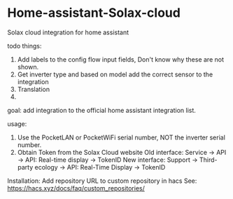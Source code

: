 # Home-assistant-Solax-cloud
Solax cloud integration for home assistant


todo things:
1. Add labels to the config flow input fields, Don't know why these are not shown.
2. Get inverter type and based on model add the correct sensor to the integration
3. Translation
4. 

goal:
add integration to the official home assistant integration list.

usage:
1. Use the PocketLAN or PocketWiFi serial number, NOT the inverter serial number.
2. Obtain Token from the Solax Cloud website
   Old interface:
   Service -> API -> API: Real-time display -> TokenID
   New interface:
   Support -> Third-party ecology -> API: Real-Time Display -> TokenID


Installation:
Add repository URL to custom repository in hacs
See: https://hacs.xyz/docs/faq/custom_repositories/
